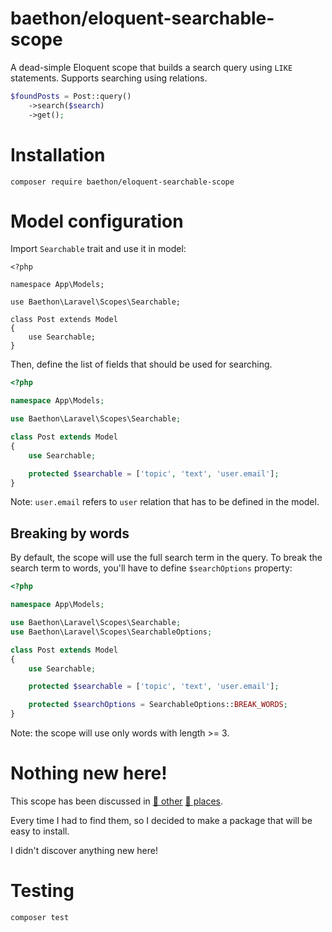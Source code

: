 # baethon/eloquent-searchable-scope

A dead-simple Eloquent scope that builds a search query using `LIKE` statements. Supports searching using relations.

```php
$foundPosts = Post::query()
    ->search($search)
    ->get();
```

# Installation

```
composer require baethon/eloquent-searchable-scope
```

# Model configuration

Import `Searchable` trait and use it in model:

```
<?php

namespace App\Models;

use Baethon\Laravel\Scopes\Searchable;

class Post extends Model
{
    use Searchable;
}
```

Then, define the list of fields that should be used for searching.

```php
<?php

namespace App\Models;

use Baethon\Laravel\Scopes\Searchable;

class Post extends Model
{
    use Searchable;

    protected $searchable = ['topic', 'text', 'user.email'];
}
```

Note: `user.email` refers to `user` relation that has to be defined in the model.

## Breaking by words

By default, the scope will use the full search term in the query. To break the search term to words, you'll have to define `$searchOptions` property:

```php
<?php

namespace App\Models;

use Baethon\Laravel\Scopes\Searchable;
use Baethon\Laravel\Scopes\SearchableOptions;

class Post extends Model
{
    use Searchable;

    protected $searchable = ['topic', 'text', 'user.email'];

    protected $searchOptions = SearchableOptions::BREAK_WORDS;
}
```

Note: the scope will use only words with length >= 3.

# Nothing new here!

This scope has been discussed in [🔗 other](https://freek.dev/1182-searching-models-using-a-where-like-query-in-laravel) [🔗 places](https://laravel-tricks.com/tricks/eloquents-dynamic-scope-search-trait).

Every time I had to find them, so I decided to make a package that will be easy to install.

I didn't discover anything new here!

# Testing

```
composer test
```

